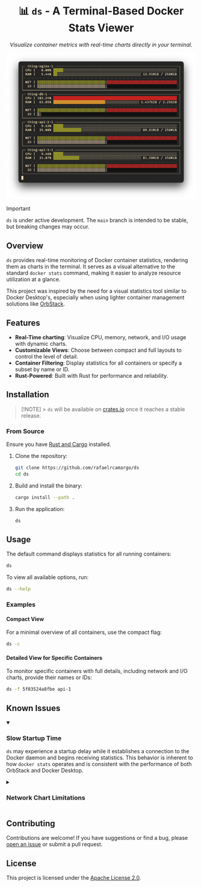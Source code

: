 <div align="center">

# 📊 `ds` - A Terminal-Based Docker Stats Viewer

_Visualize container metrics with real-time charts directly in your terminal._

  <img src="./assets/demo.png" alt="demo" />
</div>

> [!IMPORTANT]
> `ds` is under active development. The `main` branch is intended to be stable, but breaking changes may occur.

## Overview

`ds` provides real-time monitoring of Docker container statistics, rendering them as charts in the terminal. It serves as a visual alternative to the standard `docker stats` command, making it easier to analyze resource utilization at a glance.

This project was inspired by the need for a visual statistics tool similar to Docker Desktop's, especially when using lighter container management solutions like [OrbStack](https://orbstack.dev/).

## Features

- **Real-Time charting**: Visualize CPU, memory, network, and I/O usage with dynamic charts.
- **Customizable Views**: Choose between compact and full layouts to control the level of detail.
- **Container Filtering**: Display statistics for all containers or specify a subset by name or ID.
- **Rust-Powered**: Built with Rust for performance and reliability.

## Installation

> [!NOTE] > `ds` will be available on [crates.io](https://crates.io/) once it reaches a stable release.

### From Source

Ensure you have [Rust and Cargo](https://doc.rust-lang.org/cargo/getting-started/installation.html) installed.

1. Clone the repository:

   ```bash
   git clone https://github.com/rafaelrcamargo/ds
   cd ds
   ```

2. Build and install the binary:

   ```bash
   cargo install --path .
   ```

3. Run the application:

   ```bash
   ds
   ```

## Usage

The default command displays statistics for all running containers:

```bash
ds
```

To view all available options, run:

```bash
ds --help
```

### Examples

#### Compact View

For a minimal overview of all containers, use the compact flag:

```bash
ds -c
```

#### Detailed View for Specific Containers

To monitor specific containers with full details, including network and I/O charts, provide their names or IDs:

```bash
ds -f 5f03524a8fbe api-1
```

## Known Issues

<details open>
<summary>

### Slow Startup Time

</summary>

`ds` may experience a startup delay while it establishes a connection to the Docker daemon and begins receiving statistics. This behavior is inherent to how `docker stats` operates and is consistent with the performance of both OrbStack and Docker Desktop.

</details>

<details>
<summary>

### Network Chart Limitations

</summary>

The network chart does not display data for containers running in `network_mode: host`. Metrics will only be populated for containers using the `bridge` network. This is a known limitation related to how Docker exposes network statistics.

For more context on `network_mode: host` on macOS, see the discussion in the [Docker roadmap](https://github.com/docker/roadmap/issues/238).

</details>

## Contributing

Contributions are welcome! If you have suggestions or find a bug, please [open an issue](https://github.com/rafaelrcamargo/ds/issues) or submit a pull request.

## License

This project is licensed under the [Apache License 2.0](LICENSE).
